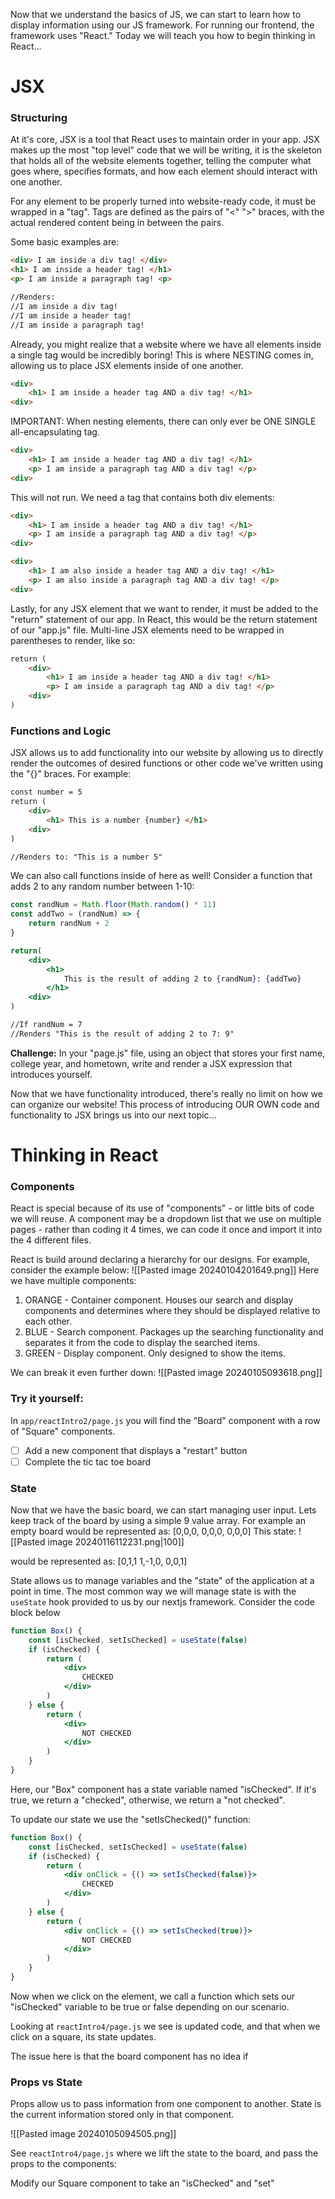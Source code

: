 Now that we understand the basics of JS, we can start to learn how to display information using our JS framework. For running our frontend, the framework uses "React." Today we will teach you how to begin thinking in React...

# JSX

### Structuring
At it's core, JSX is a tool that React uses to maintain order in your app. JSX makes up the most "top level" code that we will be writing, it is the skeleton that holds all of the website elements together, telling the computer what goes where, specifies formats, and how each element should interact with one another.

For any element to be properly turned into website-ready code, it must be wrapped in a "tag". Tags are defined as the pairs of "<" ">" braces, with the actual rendered content being in between the pairs. 

Some basic examples are:
```html
<div> I am inside a div tag! </div>
<h1> I am inside a header tag! </h1>
<p> I am inside a paragraph tag! <p>

//Renders:
//I am inside a div tag!
//I am inside a header tag!
//I am inside a paragraph tag!
```
Already, you might realize that a website where we have all elements inside a single tag would be incredibly boring! This is where NESTING comes in, allowing us to place JSX elements inside of one another.
```html
<div>
	<h1> I am inside a header tag AND a div tag! </h1>
<div>
```
IMPORTANT: When nesting elements, there can only ever be ONE SINGLE all-encapsulating tag.
```html
<div>
	<h1> I am inside a header tag AND a div tag! </h1>
	<p> I am inside a paragraph tag AND a div tag! </p>
<div>
```
This will not run. We need a tag that contains both div elements:
```html
<div>
	<h1> I am inside a header tag AND a div tag! </h1>
	<p> I am inside a paragraph tag AND a div tag! </p>
<div>

<div>
	<h1> I am also inside a header tag AND a div tag! </h1>
	<p> I am also inside a paragraph tag AND a div tag! </p>
<div>
```

Lastly, for any JSX element that we want to render, it must be added to the "return" statement of our app. In React, this would be the return statement of our "app.js" file. Multi-line JSX elements need to be wrapped in parentheses to render, like so:

```html
return (
	<div>
		<h1> I am inside a header tag AND a div tag! </h1>
		<p> I am inside a paragraph tag AND a div tag! </p>
	<div>
)

```
### Functions and Logic
JSX allows us to add functionality into our website by allowing us to directly render the outcomes of desired functions or other code we've written using the "{}" braces. For example:
```html
const number = 5
return (
	<div>
		<h1> This is a number {number} </h1>
	<div>
)

//Renders to: "This is a number 5"
```

We can also call functions inside of here as well! Consider a function that adds 2 to any random number between 1-10:

```jsx
const randNum = Math.floor(Math.random() * 11)
const addTwo = (randNum) => {
	return randNum + 2
}

return(
	<div>
		<h1> 
			This is the result of adding 2 to {randNum}: {addTwo} 
		</h1>
	<div>
)

//If randNum = 7
//Renders "This is the result of adding 2 to 7: 9"
```
**Challenge:** In your "page.js" file, using an object that stores your first name, college year, and hometown, write and render a JSX expression that introduces yourself.

Now that we have functionality introduced, there's really no limit on how we can organize our website! This process of introducing OUR OWN code and functionality to JSX brings us into our next topic...
# Thinking in React

### Components
React is special because of its use of "components" - or little bits of code we will reuse. A component may be a dropdown list that we use on multiple pages - rather than coding it 4 times, we can code it once and import it into the 4 different files. 

React is build around declaring a hierarchy for our designs. For example, consider the example below:
![[Pasted image 20240104201649.png]]
Here we have multiple components:
1. ORANGE - Container component. Houses our search and display components and determines where they should be displayed relative to each other. 
2. BLUE - Search component. Packages up the searching functionality and separates it from the code to display the searched items. 
3. GREEN - Display component. Only designed to show the items. 

We can break it even further down: 
![[Pasted image 20240105093618.png]]
### Try it yourself: 
In `app/reactIntro2/page.js` you will find the "Board" component with a row of "Square" components. 
 - [ ] Add a new component that displays a "restart" button
 - [ ] Complete the tic tac toe board

### State

Now that we have the basic board, we can start managing user input. 
Lets keep track of the board by using a simple 9 value array. 
For example an empty board would be represented as:
[0,0,0,   0,0,0,   0,0,0]
This state:
![[Pasted image 20240116112231.png|100]]

would be represented as:
[0,1,1    1,-1,0,     0,0,1]

State allows us to manage variables and the "state" of the application at a point in time. The most common way we will manage state is with the `useState` hook provided to us by our nextjs framework. Consider the code block below

```jsx
function Box() {
	const [isChecked, setIsChecked] = useState(false)
	if (isChecked) {
		return (
			<div>
				CHECKED
			</div>
		)
	} else {
		return (
			<div>
				NOT CHECKED
			</div>
		)
	}
}
```
Here, our "Box" component has a state variable named "isChecked". If it's true, we return a "checked", otherwise, we return a "not checked". 

To update our state we use the "setIsChecked()" function:
```jsx
function Box() {
	const [isChecked, setIsChecked] = useState(false)
	if (isChecked) {
		return (
			<div onClick = {() => setIsChecked(false)}>
				CHECKED
			</div>
		)
	} else {
		return (
			<div onClick = {() => setIsChecked(true)}>
				NOT CHECKED
			</div>
		)
	}
}
```
Now when we click on the element, we call a function which sets our "isChecked" variable to be true or false depending on our scenario.

Looking at `reactIntro4/page.js` we see is updated code, and that when we click on a square, its state updates. 

The issue here is that the board component has no idea if 

### Props vs State
Props allow us to pass information from one component to another. 
State is the current information stored only in that component. 

![[Pasted image 20240105094505.png]]



See `reactIntro4/page.js` where we lift the state to the board, and pass the props to the components:

Modify our Square component to take an "isChecked" and "set"